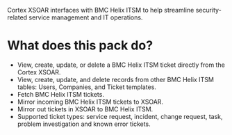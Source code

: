 Cortex XSOAR interfaces with BMC Helix ITSM to help streamline security-related service management and IT operations.

# What does this pack do?
 - View, create, update, or delete a BMC Helix ITSM ticket directly from the Cortex XSOAR.
 - View, create, update, and delete records from other BMC Helix ITSM tables: Users, Companies, and Ticket templates. 
 - Fetch BMC Helix ITSM tickets.
 - Mirror incoming BMC Helix ITSM tickets to XSOAR.
 - Mirror out tickets in XSOAR to BMC Helix ITSM. 
 - Supported ticket types: service request, incident, change request, task, problem investigation and known error tickets.
